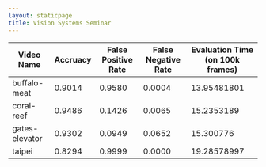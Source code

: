 ```yaml
---
layout: staticpage
title: Vision Systems Seminar
---
```


| Video Name                       | Accruacy | False Positive Rate | False Negative Rate | Evaluation Time (on 100k frames) |
|----------------------------------|----------|---------------------|---------------------|----------------------------------|
| buffalo-meat                     | 0.9014   | 0.9580              | 0.0004              | 13.95481801                      |
| coral-reef                       | 0.9486   | 0.1426              | 0.0065              | 15.2353189                       |
| gates-elevator                   | 0.9302   | 0.0949              | 0.0652              | 15.300776                        |
| taipei                           | 0.8294   | 0.9999              | 0.0000              | 19.28578997                      |